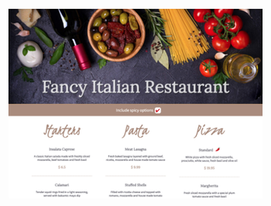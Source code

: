 
![screenshot](https://github.com/jgrimshaw/CM-fancy-italian-restaurant/blob/master/docs/screenshot.png?raw=true)